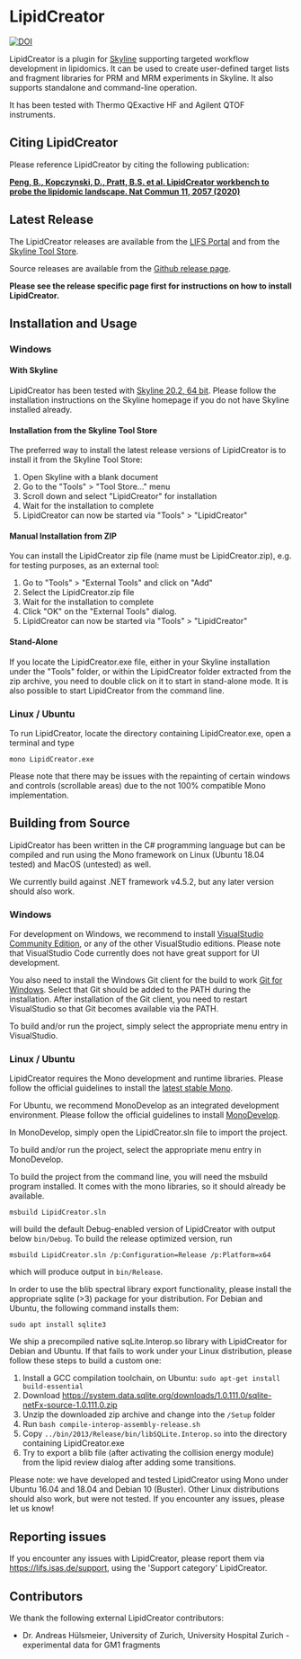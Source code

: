 # LipidCreator #
[![DOI](https://zenodo.org/badge/DOI/10.5281/zenodo.3529484.svg)](https://doi.org/10.5281/zenodo.3529484)

LipidCreator is a plugin for [Skyline](https://skyline.ms/project/home/software/Skyline/begin.view) supporting targeted workflow development in lipidomics.
It can be used to create user-defined target lists and fragment libraries for PRM and MRM experiments in Skyline.
It also supports standalone and command-line operation.

It has been tested with Thermo QExactive HF and Agilent QTOF instruments.

## Citing LipidCreator
Please reference LipidCreator by citing the following publication:

**[Peng, B., Kopczynski, D., Pratt, B.S. et al. LipidCreator workbench to probe the lipidomic landscape. Nat Commun 11, 2057 (2020)](https://doi.org/10.1038/s41467-020-15960-z)**

## Latest Release ##
The LipidCreator releases are available from the [LIFS Portal](https://lifs.isas.de/lipidcreator) and from the [Skyline Tool Store](https://skyline.ms/skyts/home/software/Skyline/tools/details.view?name=LipidCreator).

Source releases are available from the [Github release page](https://github.com/lifs-tools/lipidcreator/releases).

**Please see the release specific page first for instructions on how to install LipidCreator.**

## Installation and Usage ##

### Windows ### 

#### With Skyline ####
LipidCreator has been tested with [Skyline 20.2, 64 bit](https://skyline.ms/project/home/software/Skyline/begin.view). Please follow the installation instructions on the Skyline homepage if you do not have Skyline installed already.

#### Installation from the Skyline Tool Store ####
The preferred way to install the latest release versions of LipidCreator is to install it from the Skyline Tool Store:

1. Open Skyline with a blank document
2. Go to the "Tools" &gt; "Tool Store..." menu
3. Scroll down and select "LipidCreator" for installation
4. Wait for the installation to complete
5. LipidCreator can now be started via "Tools" &gt; "LipidCreator"

#### Manual Installation from ZIP ####
You can install the LipidCreator zip file (name must be LipidCreator.zip), e.g. for testing purposes, as an external tool:

1. Go to "Tools" &gt; "External Tools" and click on "Add"
2. Select the LipidCreator.zip file
3. Wait for the installation to complete
4. Click "OK" on the "External Tools" dialog.
5. LipidCreator can now be started via "Tools" &gt; "LipidCreator"

#### Stand-Alone ####
If you locate the LipidCreator.exe file, either in your Skyline installation under the "Tools" folder, or within the LipidCreator folder extracted from the zip archive, you need to double click on it to start in stand-alone mode. It is also possible to start LipidCreator from the command line.

### Linux / Ubuntu ###
To run LipidCreator, locate the directory containing LipidCreator.exe, open a terminal and type

    mono LipidCreator.exe

Please note that there may be issues with the repainting of certain windows and controls (scrollable areas) due to the not 100% compatible Mono implementation.

## Building from Source ##

LipidCreator has been written in the C# programming language but can be compiled and run using the Mono framework on Linux (Ubuntu 18.04 tested) and MacOS (untested) as well.

We currently build against .NET framework v4.5.2, but any later version should also work.

### Windows ###

For development on Windows, we recommend to install [VisualStudio Community Edition](https://visualstudio.microsoft.com/vs/community/), 
or any of the other VisualStudio editions. Please note that VisualStudio Code currently does not have great support for UI development.

You also need to install the Windows Git client for the build to work [Git for Windows](https://git-scm.com/download/win). Select that Git should be added to the PATH during the installation.
After installation of the Git client, you need to restart VisualStudio so that Git becomes available via the PATH.

To build and/or run the project, simply select the appropriate menu entry in VisualStudio.

### Linux / Ubuntu ###

LipidCreator requires the Mono development and runtime libraries. 
Please follow the official guidelines to install the [latest stable Mono](https://www.mono-project.com/download/stable/).

For Ubuntu, we recommend MonoDevelop as an integrated development environment. 
Please follow the official guidelines to install [MonoDevelop](https://www.monodevelop.com/download/linux/).

In MonoDevelop, simply open the LipidCreator.sln file to import the project.

To build and/or run the project, select the appropriate menu entry in MonoDevelop.

To build the project from the command line, you will need the msbuild program installed. It comes with the mono libraries, so it should already be available.

    msbuild LipidCreator.sln
    
will build the default Debug-enabled version of LipidCreator with output below `bin/Debug`. To build the release optimized version, run

    msbuild LipidCreator.sln /p:Configuration=Release /p:Platform=x64

which will produce output in `bin/Release`. 

In order to use the blib spectral library export functionality, please install the appropriate sqlite (>3) package for your distribution.
For Debian and Ubuntu, the following command installs them:

    sudo apt install sqlite3 

We ship a precompiled native sqLite.Interop.so library with LipidCreator for Debian and Ubuntu. 
If that fails to work under your Linux distribution, please follow these steps to build a custom one:

1. Install a GCC compilation toolchain, on Ubuntu: `sudo apt-get install build-essential`
2. Download https://system.data.sqlite.org/downloads/1.0.111.0/sqlite-netFx-source-1.0.111.0.zip
3. Unzip the downloaded zip archive and change into the `/Setup` folder
4. Run `bash compile-interop-assembly-release.sh`
5. Copy `../bin/2013/Release/bin/libSQLite.Interop.so` into the directory containing LipidCreator.exe
6. Try to export a blib file (after activating the collision energy module) from the lipid review dialog after adding some transitions.

Please note: we have developed and tested LipidCreator using Mono under Ubuntu 16.04 and 18.04 and Debian 10 (Buster). 
Other Linux distributions should also work, but were not tested. If you encounter any issues, please let us know!

## Reporting issues ##
If you encounter any issues with LipidCreator, please report them via https://lifs.isas.de/support, using the 'Support category' LipidCreator.

## Contributors ##
We thank the following external LipidCreator contributors:

- Dr. Andreas Hülsmeier, University of Zurich, University Hospital Zurich - experimental data for GM1 fragments
